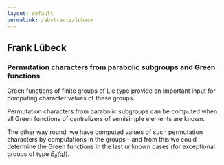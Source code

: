 ```yaml
---
layout: default
permalink: /abstracts/lubeck
---
```


## Frank Lübeck

### Permutation characters from parabolic subgroups and Green functions

Green functions of finite groups of Lie type provide an important
input for computing character values of these groups.

Permutation characters from parabolic subgroups can be computed when all
Green functions of centralizers of semisimple elements are known.

The other way round, we have computed values of such permutation characters
by computations in the groups - and from this we could determine the Green
functions in the last unknown cases (for exceptional groups of type
*E<sub>8</sub>(q)*).
